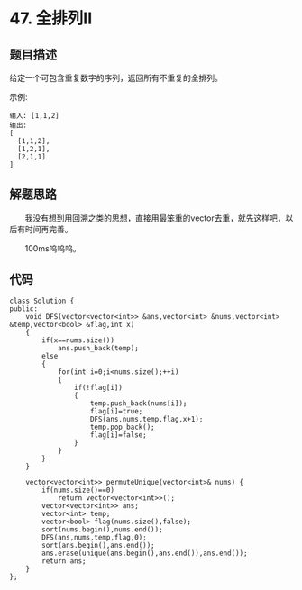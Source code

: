 # 47. 全排列II

## 题目描述
给定一个可包含重复数字的序列，返回所有不重复的全排列。
	
示例:
```
输入: [1,1,2]
输出:
[
  [1,1,2],
  [1,2,1],
  [2,1,1]
]
```

## 解题思路
&#160; &#160; &#160; &#160;我没有想到用回溯之类的思想，直接用最笨重的vector去重，就先这样吧，以后有时间再完善。
	
&#160; &#160; &#160; &#160;100ms呜呜呜。

## 代码
```
class Solution {
public:
    void DFS(vector<vector<int>> &ans,vector<int> &nums,vector<int> &temp,vector<bool> &flag,int x)
    {
        if(x==nums.size())
            ans.push_back(temp);
        else
        {
            for(int i=0;i<nums.size();++i)
            {
                if(!flag[i])
                {
                    temp.push_back(nums[i]);
                    flag[i]=true;
                    DFS(ans,nums,temp,flag,x+1);
                    temp.pop_back();
                    flag[i]=false;
                }
            }
        }            
    }
    
    vector<vector<int>> permuteUnique(vector<int>& nums) {
        if(nums.size()==0) 
            return vector<vector<int>>();
        vector<vector<int>> ans;
        vector<int> temp;
        vector<bool> flag(nums.size(),false);
        sort(nums.begin(),nums.end());
        DFS(ans,nums,temp,flag,0);
        sort(ans.begin(),ans.end());
        ans.erase(unique(ans.begin(),ans.end()),ans.end());
        return ans;
    }
};
```